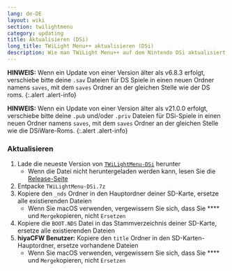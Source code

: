 ```yaml
---
lang: de-DE
layout: wiki
section: twilightmenu
category: updating
title: Aktualisieren (DSi)
long_title: TWiLight Menu++ aktualisieren (DSi)
description: Wie man TWiLight Menu++ auf dem Nintendo DSi aktualisiert
---
```


**HINWEIS:** Wenn ein Update von einer Version älter als v6.8.3 erfolgt, verschiebe bitte deine `.sav` Dateien für DS Spiele in einen neuen Ordner namens `saves`, mit dem `saves` Ordner an der gleichen Stelle wie der DS roms.
{:.alert .alert-info}

**HINWEIS:** Wenn ein Update von einer Version älter als v21.0.0 erfolgt, verschiebe bitte deine `.pub` und/oder `.priv` Dateien für DSi-Spiele in einen neuen Ordner namens `saves`, mit dem `saves` Ordner an der gleichen Stelle wie die DSiWare-Roms.
{:.alert .alert-info}

### Aktualisieren
1. Lade die neueste Version von [`TWiLightMenu-DSi`](https://github.com/DS-Homebrew/TWiLightMenu/releases/latest/download/TWiLightMenu-DSi.7z) herunter
    - Wenn die Datei nicht heruntergeladen werden kann, lesen Sie die [Release-Seite](https://github.com/DS-Homebrew/TWiLightMenu/releases/latest)
1. Entpacke `TWiLightMenu-DSi.7z`
1. Kopiere den `_nds` Ordner in den Hauptordner deiner SD-Karte, ersetze alle existierenden Dateien
    - Wenn Sie macOS verwenden, vergewissern Sie sich, dass Sie **** und `Merge`kopieren, nicht `Ersetzen`
1. Kopiere die `BOOT.NDS` Datei in das Stammverzeichnis deiner SD-Karte, ersetze alle existierenden Dateien
1. **hiyaCFW Benutzer:** Kopiere den `title` Ordner in den SD-Karten-Hauptordner, ersetze vorhandene Dateien
    - Wenn Sie macOS verwenden, vergewissern Sie sich, dass Sie **** und `Merge`kopieren, nicht `Ersetzen`
